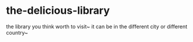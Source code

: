 # the-delicious-library
the library you think worth to visit~
it can be in the different city or different country~
